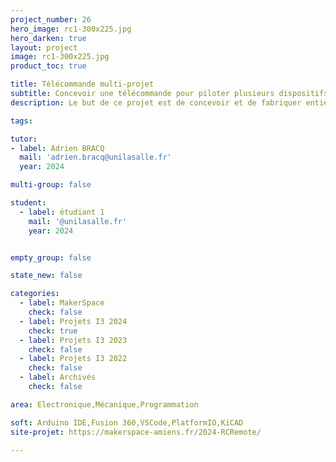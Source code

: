 ```yaml
---
project_number: 26
hero_image: rc1-300x225.jpg
hero_darken: true
layout: project
image: rc1-300x225.jpg
product_toc: true

title: Télécommande multi-projet
subtitle: Concevoir une télécommande pour piloter plusieurs dispositifs
description: Le but de ce projet est de concevoir et de fabriquer entièrement une télécommande afin de pouvoir piloter n'importe quel dispositif.

tags: 

tutor:
- label: Adrien BRACQ
  mail: 'adrien.bracq@unilasalle.fr'
  year: 2024

multi-group: false

student:
  - label: étudiant 1
    mail: '@unilasalle.fr'
    year: 2024


empty_group: false

state_new: false

categories:
  - label: MakerSpace
    check: false
  - label: Projets I3 2024
    check: true
  - label: Projets I3 2023
    check: false
  - label: Projets I3 2022
    check: false
  - label: Archivés
    check: false

area: Electronique,Mécanique,Programmation

soft: Arduino IDE,Fusion 360,VSCode,PlatformIO,KiCAD
site-projet: https://makerspace-amiens.fr/2024-RCRemote/

---
```


